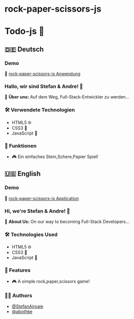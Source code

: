 # rock-paper-scissors-js

# Todo-js 📝

## 🇩🇪 Deutsch

### Demo
🔗 [rock-paper-scissors-js Anwendung](https://abothke.github.io/rock-paper-scissors-js/)

### Hallo, wir sind Stefan & Andre! 👋
🚀 **Über uns:** Auf dem Weg, Full-Stack-Entwickler zu werden...

### 🛠️ Verwendete Technologien
- HTML5 🌐
- CSS3 🎨
- JavaScript 📜

### 📝 Funktionen
- 🎮 Ein einfaches Stein,Schere,Papier Spiel!

## 🇺🇸 English

### Demo
🔗 [rock-paper-scissors-js Application](https://abothke.github.io/rock-paper-scissors-js/)
### Hi, we're Stefan & Andre! 👋
🚀 **About Us:** On our way to becoming Full-Stack Developers...

### 🛠️ Technologies Used
- HTML5 🌐
- CSS3 🎨
- JavaScript 📜

### 📝 Features
- 🎮 A simple rock,paper,scissors game!

### ✍🏻 Authors
- [@StefanAiroaie](https://github.com/StefanAiroaie)
- [@abothke](https://www.github.com/abothke)